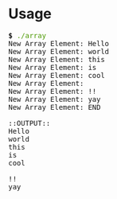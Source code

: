 # Usage

<pre><b>$</b> <font color="#4E9A06">./array</font>
New Array Element: Hello
New Array Element: world
New Array Element: this
New Array Element: is
New Array Element: cool
New Array Element: 
New Array Element: !!
New Array Element: yay
New Array Element: END

::OUTPUT::
Hello
world
this
is
cool

!!
yay
</pre>